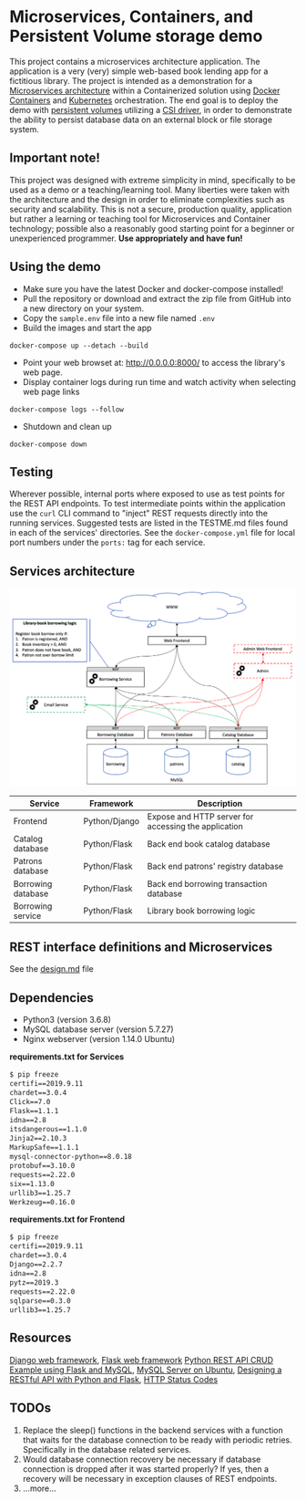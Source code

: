 # Microservices, Containers, and Persistent Volume storage demo
This project contains a microservices architecture application. The application is a very (very) simple web-based book lending app for a fictitious library. The project is intended as a demonstration for a [Microservices architecture](https://microservices.io/) within a Containerized solution using [Docker Containers](https://www.docker.com/) and [Kubernetes](https://kubernetes.io/) orchestration.
The end goal is to deploy the demo with [persistent volumes](https://docs.docker.com/storage/) utilizing a [CSI driver](https://beta.docs.docker.com/ee/ucp/kubernetes/use-csi/), in order to demonstrate the ability to persist database data on an external block or file storage system.

## Important note!
This project was designed with extreme simplicity in mind, specifically to be used as a demo or a teaching/learning tool. Many liberties were taken with the architecture and the design in order to eliminate complexities such as security and scalability. This is not a secure, production quality, application but rather a learning or teaching tool for Microservices and Container technology; possible also a reasonably good starting point for a beginner or unexperienced programmer.
**Use appropriately and have fun!**

## Using the demo
- Make sure you have the latest Docker and docker-compose installed!
- Pull the repository or download and extract the zip file from GitHub into a new directory on your system.
- Copy the ```sample.env``` file into a new file named ```.env```
- Build the images and start the app
```
docker-compose up --detach --build 
```
- Point your web browset at: http://0.0.0.0:8000/ to access the library's web page.
- Display container logs during run time and watch activity when selecting web page links
```
docker-compose logs --follow
```
- Shutdown and clean up
```
docker-compose down
```

## Testing
Wherever possible, internal ports where exposed to use as test points for the REST API endpoints. To test intermediate points within the application use the ```curl``` CLI command to "inject" REST requests directly into the running services. Suggested tests are listed in the TESTME.md files found in each of the services' directories. See the ```docker-compose.yml``` file for local port numbers under the ```ports:``` tag for each service.

## Services architecture

![Microservices architecture diagram](doc/image/architecture.png)

| Service              | Framework     | Description                                          |
|----------------------|---------------|------------------------------------------------------|
| Frontend             | Python/Django | Expose and HTTP server for accessing the application |
| Catalog database     | Python/Flask  | Back end book catalog database                       |
| Patrons database     | Python/Flask  | Back end patrons' registry database                  |
| Borrowing database   | Python/Flask  | Back end borrowing transaction database              |
| Borrowing service    | Python/Flask  | Library book borrowing logic                         |

## REST interface definitions and Microservices
See the [design.md](design.md) file

## Dependencies
- Python3 (version 3.6.8)
- MySQL database server (version 5.7.27)
- Nginx webserver (version 1.14.0 Ubuntu)

__requirements.txt for Services__
```
$ pip freeze
certifi==2019.9.11
chardet==3.0.4
Click==7.0
Flask==1.1.1
idna==2.8
itsdangerous==1.1.0
Jinja2==2.10.3
MarkupSafe==1.1.1
mysql-connector-python==8.0.18
protobuf==3.10.0
requests==2.22.0
six==1.13.0
urllib3==1.25.7
Werkzeug==0.16.0
```

__requirements.txt for Frontend__
```
$ pip freeze
certifi==2019.9.11
chardet==3.0.4
Django==2.2.7
idna==2.8
pytz==2019.3
requests==2.22.0
sqlparse==0.3.0
urllib3==1.25.7
```

## Resources
[Django web framework](https://www.djangoproject.com/), [Flask web framework](https://www.fullstackpython.com/flask.html)
[Python REST API CRUD Example using Flask and MySQL](https://www.roytuts.com/python-rest-api-crud-example-using-flask-and-mysql/), [MySQL Server on Ubuntu](https://support.rackspace.com/how-to/installing-mysql-server-on-ubuntu/), [Designing a RESTful API with Python and Flask](https://blog.miguelgrinberg.com/post/designing-a-restful-api-with-python-and-flask), [HTTP Status Codes](https://www.restapitutorial.com/httpstatuscodes.html)

## TODOs
1. Replace the sleep() functions in the backend services with a function that waits for the database connection to be ready with periodic retries. Specifically in the database related services.
2. Would database connection recovery be necessary if database connection is dropped after it was started properly? If yes, then a recovery will be necessary in exception clauses of REST endpoints.
3. ...more...